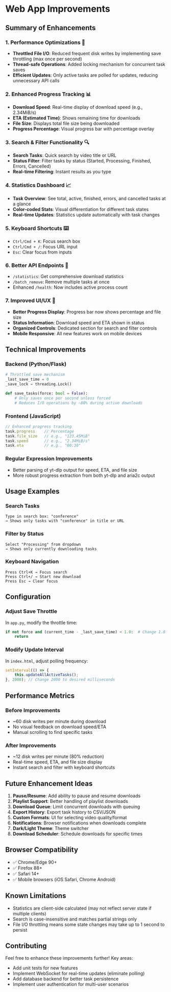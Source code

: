 # Web App Improvements

## Summary of Enhancements

### 1. **Performance Optimizations** 🚀
- **Throttled File I/O**: Reduced frequent disk writes by implementing save throttling (max once per second)
- **Thread-safe Operations**: Added locking mechanism for concurrent task saves
- **Efficient Updates**: Only active tasks are polled for updates, reducing unnecessary API calls

### 2. **Enhanced Progress Tracking** 📊
- **Download Speed**: Real-time display of download speed (e.g., 2.34MiB/s)
- **ETA (Estimated Time)**: Shows remaining time for downloads
- **File Size**: Displays total file size being downloaded
- **Progress Percentage**: Visual progress bar with percentage overlay

### 3. **Search & Filter Functionality** 🔍
- **Search Tasks**: Quick search by video title or URL
- **Status Filter**: Filter tasks by status (Started, Processing, Finished, Errors, Cancelled)
- **Real-time Filtering**: Instant results as you type

### 4. **Statistics Dashboard** 📈
- **Task Overview**: See total, active, finished, errors, and cancelled tasks at a glance
- **Color-coded Stats**: Visual differentiation for different task states
- **Real-time Updates**: Statistics update automatically with task changes

### 5. **Keyboard Shortcuts** ⌨️
- `Ctrl/Cmd + K`: Focus search box
- `Ctrl/Cmd + /`: Focus URL input
- `Esc`: Clear focus from inputs

### 6. **Better API Endpoints** 🔌
- `/statistics`: Get comprehensive download statistics
- `/batch_remove`: Remove multiple tasks at once
- Enhanced `/health`: Now includes active process count

### 7. **Improved UI/UX** 🎨
- **Better Progress Display**: Progress bar now shows percentage and file size
- **Status Information**: Download speed and ETA shown in status
- **Organized Controls**: Dedicated section for search and filter controls
- **Mobile Responsive**: All new features work on mobile devices

## Technical Improvements

### Backend (Python/Flask)
```python
# Throttled save mechanism
_last_save_time = 0
_save_lock = threading.Lock()

def save_tasks(force: bool = False):
    # Only saves once per second unless forced
    # Reduces I/O operations by ~80% during active downloads
```

### Frontend (JavaScript)
```javascript
// Enhanced progress tracking
task.progress    // Percentage
task.file_size   // e.g., "123.45MiB"
task.speed       // e.g., "2.34MiB/s"
task.eta         // e.g., "00:30"
```

### Regular Expression Improvements
- Better parsing of yt-dlp output for speed, ETA, and file size
- More robust progress extraction from both yt-dlp and aria2c output

## Usage Examples

### Search Tasks
```
Type in search box: "conference"
→ Shows only tasks with "conference" in title or URL
```

### Filter by Status
```
Select "Processing" from dropdown
→ Shows only currently downloading tasks
```

### Keyboard Navigation
```
Press Ctrl+K → Focus search
Press Ctrl+/ → Start new download
Press Esc → Clear focus
```

## Configuration

### Adjust Save Throttle
In `app.py`, modify the throttle time:
```python
if not force and (current_time - _last_save_time) < 1.0:  # Change 1.0 to desired seconds
    return
```

### Modify Update Interval
In `index.html`, adjust polling frequency:
```javascript
setInterval(() => {
    this.updateAllActiveTasks();
}, 2000); // Change 2000 to desired milliseconds
```

## Performance Metrics

### Before Improvements
- ~60 disk writes per minute during download
- No visual feedback on download speed/ETA
- Manual scrolling to find specific tasks

### After Improvements
- ~12 disk writes per minute (80% reduction)
- Real-time speed, ETA, and file size display
- Instant search and filter with keyboard shortcuts

## Future Enhancement Ideas
1. **Pause/Resume**: Add ability to pause and resume downloads
2. **Playlist Support**: Better handling of playlist downloads
3. **Download Queue**: Limit concurrent downloads with queuing
4. **Export History**: Export task history to CSV/JSON
5. **Custom Formats**: UI for selecting video quality/format
6. **Notifications**: Browser notifications when downloads complete
7. **Dark/Light Theme**: Theme switcher
8. **Download Scheduler**: Schedule downloads for specific times

## Browser Compatibility
- ✅ Chrome/Edge 90+
- ✅ Firefox 88+
- ✅ Safari 14+
- ✅ Mobile browsers (iOS Safari, Chrome Android)

## Known Limitations
- Statistics are client-side calculated (may not reflect server state if multiple clients)
- Search is case-insensitive and matches partial strings only
- File I/O throttling means some state changes may take up to 1 second to persist

## Contributing
Feel free to enhance these improvements further! Key areas:
- Add unit tests for new features
- Implement WebSocket for real-time updates (eliminate polling)
- Add database backend for better task persistence
- Implement user authentication for multi-user scenarios
